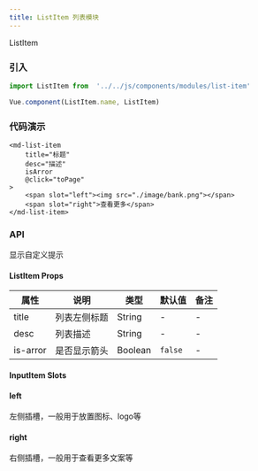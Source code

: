```yaml
---
title: ListItem 列表模块
---
```


ListItem

### 引入

```javascript
import ListItem from  '../../js/components/modules/list-item'

Vue.component(ListItem.name, ListItem)
```
### 代码演示
<!-- DEMO -->
```
<md-list-item
    title="标题"
    desc="描述"
    isArror
    @click="toPage"
>
    <span slot="left"><img src="./image/bank.png"></span>
    <span slot="right">查看更多</span>
</md-list-item>
```

### API
显示自定义提示

#### ListItem Props
|属性 | 说明 | 类型 | 默认值 | 备注|
|----|-----|------|------|------|
|title|列表左侧标题|String|-|-|
|desc|列表描述|String|-|-|
|is-arror|是否显示箭头|Boolean|`false`|-|

#### InputItem Slots

#### left
左侧插槽，一般用于放置图标、logo等

#### right
右侧插槽，一般用于查看更多文案等